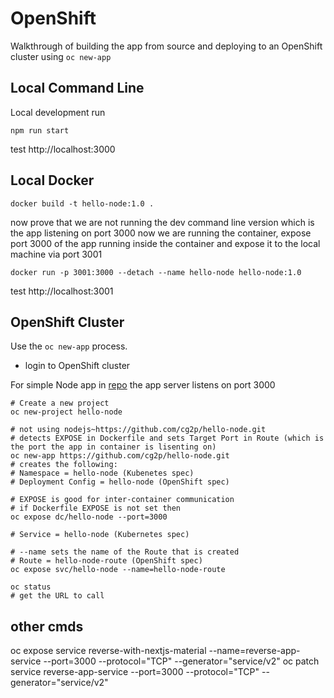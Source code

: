 # OpenShift
Walkthrough of building the app from source and deploying to an OpenShift cluster using `oc new-app`

## Local Command Line
Local development run
```
npm run start
```
test http://localhost:3000

## Local Docker
```
docker build -t hello-node:1.0 .
```
now prove that we are not running the dev command line version which is the app listening on port 3000
now we are running the container, expose port 3000 of the app running inside the container
and expose it to the local machine via port 3001
```
docker run -p 3001:3000 --detach --name hello-node hello-node:1.0
```
test http://localhost:3001

## OpenShift Cluster
Use the `oc new-app` process.
- login to OpenShift cluster


For simple Node app in [repo](https://github.com/cg2p/hello-node) the app server listens on port 3000 
```
# Create a new project
oc new-project hello-node

# not using nodejs~https://github.com/cg2p/hello-node.git
# detects EXPOSE in Dockerfile and sets Target Port in Route (which is the port the app in container is lisenting on)
oc new-app https://github.com/cg2p/hello-node.git
# creates the following:
# Namespace = hello-node (Kubenetes spec)
# Deployment Config = hello-node (OpenShift spec)
```


```
# EXPOSE is good for inter-container communication
# if Dockerfile EXPOSE is not set then
oc expose dc/hello-node --port=3000

# Service = hello-node (Kubernetes spec)
```

```
# --name sets the name of the Route that is created
# Route = hello-node-route (OpenShift spec)
oc expose svc/hello-node --name=hello-node-route 

oc status 
# get the URL to call
```











## other cmds
oc expose service reverse-with-nextjs-material --name=reverse-app-service --port=3000 --protocol="TCP" --generator="service/v2"
oc patch service reverse-app-service --port=3000 --protocol="TCP" --generator="service/v2"
 